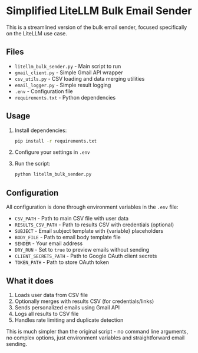 # Simplified LiteLLM Bulk Email Sender

This is a streamlined version of the bulk email sender, focused specifically on the LiteLLM use case.

## Files

- `litellm_bulk_sender.py` - Main script to run
- `gmail_client.py` - Simple Gmail API wrapper
- `csv_utils.py` - CSV loading and data merging utilities
- `email_logger.py` - Simple result logging
- `.env` - Configuration file
- `requirements.txt` - Python dependencies

## Usage

1. Install dependencies:
   ```bash
   pip install -r requirements.txt
   ```

2. Configure your settings in `.env`

3. Run the script:
   ```bash
   python litellm_bulk_sender.py
   ```

## Configuration

All configuration is done through environment variables in the `.env` file:

- `CSV_PATH` - Path to main CSV file with user data
- `RESULTS_CSV_PATH` - Path to results CSV with credentials (optional)
- `SUBJECT` - Email subject template with {variable} placeholders
- `BODY_FILE` - Path to email body template file
- `SENDER` - Your email address
- `DRY_RUN` - Set to `true` to preview emails without sending
- `CLIENT_SECRETS_PATH` - Path to Google OAuth client secrets
- `TOKEN_PATH` - Path to store OAuth token

## What it does

1. Loads user data from CSV file
2. Optionally merges with results CSV (for credentials/links)
3. Sends personalized emails using Gmail API
4. Logs all results to CSV file
5. Handles rate limiting and duplicate detection

This is much simpler than the original script - no command line arguments, no complex options, just environment variables and straightforward email sending.
